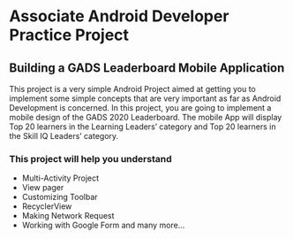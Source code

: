 # Associate Android Developer Practice Project
## Building a GADS Leaderboard Mobile Application
This project is a very simple Android Project aimed at getting you to implement some simple
concepts that are very important as far as Android Development is concerned. 
In this project, you are going to implement a mobile design of the GADS 2020 Leaderboard.
The mobile App will display Top 20 learners in the Learning Leaders’ category and Top 20 learners
in the Skill IQ Leaders’ category.
### This project will help you understand
- Multi-Activity Project
- View pager
- Customizing Toolbar
- RecyclerView
- Making Network Request
- Working with Google Form and many more...
